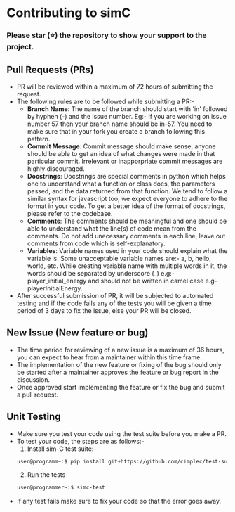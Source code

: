 # Contributing to simC   

### Please star (⭐) the repository to show your support to the project.    

## Pull Requests (PRs)

- PR will be reviewed within a maximum of 72 hours of submitting the request.
- The following rules are to be followed while submitting a PR:-
	- <strong>Branch Name</strong>: The name of the branch should start with 'in' followed by hyphen (-) and the issue number. Eg:- If you are working on issue number 57 then your branch name should be in-57. You need to make sure that in your fork you create a branch following this pattern.
	- <strong>Commit Message</strong>: Commit message should make sense, anyone should be able to get an idea of what changes were made in that particular commit. Irrelevant or inapporpriate commit messages are highly discouraged.
	- <strong>Docstrings</strong>: Docstrings are special comments in python which helps one to understand what a function or class does, the parameters passed, and the data returned from that function. We tend to follow a similar syntax for javascript too, we expect everyone to adhere to the format in your code. To get a better idea of the format of docstrings, please refer to the codebase.
	- <strong>Comments</strong>: The comments should be meaningful and one should be able to understand what the line(s) of code mean from the comments. Do not add unecessary comments in each line, leave out comments from code which is self-explanatory. 
	- <strong>Variables</strong>: Variable names used in your code should explain what the variable is. Some unacceptable variable names are:- a, b, hello, world, etc.  While creating variable name with multiple words in it, the words should be separated by underscore (_) e.g:- player_initial_energy and should not be written in camel case e.g- playerInitialEnergy.
- After successful submission of PR, it will be subjected to automated testing and if the code fails any of the tests you will be given a time period of 3 days to fix the issue, else your PR will be closed.

## New Issue (New feature or bug)

- The time period for reviewing of a new issue is a maximum of 36 hours, you can expect to hear from a maintainer within this time frame.
- The implementation of the new feature or fixing of the bug should only be started after a maintainer approves the feature or bug report in the discussion. 
- Once approved start implementing the feature or fix the bug and submit a pull request.

## Unit Testing

- Make sure you test your code using the test suite before you make a PR. 
- To test your code, the steps are as follows:-
	1) Install sim-C test suite:-
	```bash
	user@programm~:$ pip install git+https://github.com/cimplec/test-suite
	```
	2) Run the tests
	```bash
	user@programmer~:$ simc-test
	```
- If any test fails make sure to fix your code so that the error goes away. 

